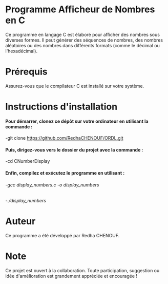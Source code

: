 # Programme Afficheur de Nombres en C
Ce programme en langage C est élaboré pour afficher des nombres sous diverses formes. Il peut générer des séquences de nombres, des nombres aléatoires ou des nombres dans différents formats (comme le décimal ou l'hexadécimal).

# Prérequis
Assurez-vous que le compilateur C est installé sur votre système.

# Instructions d'installation
#### Pour démarrer, clonez ce dépôt sur votre ordinateur en utilisant la commande :
-git clone https://github.com/RedhaCHENOUF/ORDL.git

#### Puis, dirigez-vous vers le dossier du projet avec la commande :
-cd CNumberDisplay

#### Enfin, compilez et exécutez le programme en utilisant :
###### -gcc display_numbers.c -o display_numbers
###### -./display_numbers

# Auteur
Ce programme a été développé par Redha CHENOUF.

# Note
Ce projet est ouvert à la collaboration. Toute participation, suggestion ou idée d'amélioration est grandement appréciée et encouragée !
